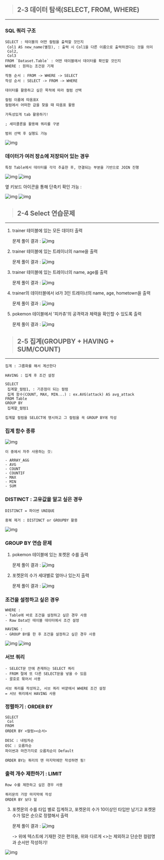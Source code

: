 > ## 2-3 데이터 탐색(SELECT, FROM, WHERE)
---

### SQL 쿼리 구조
```
SELECT : 테이블의 어떤 컬럼을 출력할 것인지
 Col1 AS new_name(별칭), : 출력 시 Col1을 다른 이름으로 출력하겠다는 것을 의미
 Col2,
 Col3
FROM `Dataset.Table` : 어떤 테이블에서 데이터를 확인할 것인지
WHERE : 원하는 조건문 기재

작동 순서 : FROM -> WHERE -> SELECT
작성 순서 : SELECT -> FROM -> WHERE

데이터를 활용하고 싶은 목적에 따라 컬럼 선택

컬럼 이름에 따옴표X
컬럼에서 어떠한 값을 찾을 때 따옴표 활용

가독성있게 tab 활용하기!

; 세미콜론을 활용해 쿼리를 구분

범위 선택 후 실행도 가능
```
![img](/img/image-3.png)

### 데이터가 여러 장소에 저장되어 있는 경우
```
특정 Table에서 데이터를 각각 추출한 후, 연결되는 부분을 기반으로 JOIN 진행 
```

![img](/img/image-4.png)
![img](/img/image-5.png)

옆 키보드 아이콘을 통해 단축키 확인 가능 :

![img](/img/image-6.png)
![img](/img/image-7.png)

> ## 2-4 Select 연습문제
---
1. trainer 테이블에 있는 모든 데이터 출력

    문제 풀이 결과 :
![img](/img/image-8.png)

2. trainer 테이블에 있는 트레이너의 name을 출력

    문제 풀이 결과 :
![img](/img/image-9.png)

3. trainer 테이블에 있는 트레이너의 name, age를 출력

    문제 풀이 결과 :
![img](/img/image-10.png)

4. trainer의 데이터블에서 id가 3인 트레이너의 name, age, hometown을 출력

    문제 풀이 결과 :
![img](/img/image-11.png)

5. pokemon 테이블에서 '피카츄'의 공격력과 체력을 확인할 수 있도록 출력

    문제 풀이 결과 :
![img](/img/image-12.png)


> ## 2-5 집계(GROUPBY + HAVING + SUM/COUNT)
---
```
집계 : 그룹화를 해서 계산한다

HAVING : 집계 후 조건 설정

SELECT
 집계할_컬럼1, : 기준점이 되는 컬럼
 집계 함수(COUNT, MAX, MIN...) : ex.AVG(attack) AS avg_attack
FROM Table
GROUP BY
 집계할_컬럼1

집계할 컬럼을 SELECT에 명시하고 그 컬럼을 꼭 GROUP BY에 작성
```

### 집계 함수 종류

![img](/img/image-13.png)

```
이 중에서 자주 사용하는 것:

- ARRAY_AGG
- AVG
- COUNT
- COUNTIF
- MAX
- MIN
- SUM
```

### DISTINCT : 고유값을 알고 싶은 경우

```
DISTINCT = 파이썬 UNIQUE

중복 제거 : DISTINCT or GROUPBY 활용
```
![img](/img/image-14.png)

### GROUP BY 연습 문제

1. pokemon 테이블에 있는 포켓몬 수를 출력

    문제 풀이 결과 :
![img](/img/image-15.png)

2. 포켓몬의 수가 세대별로 얼마나 있는지 출력

    문제 풀이 결과 :
![img](/img/image-16.png)

### 조건을 설정하고 싶은 경우
```
WHERE : 
- Table에 바로 조건을 설정하고 싶은 경우 사용
- Raw Data인 테이블 데이터에서 조건 설정

HAVING :
- GROUP BY를 한 후 조건을 설정하고 싶은 경우 사용
```
![img](/img/image-17.png)
![img](/img/image-18.png)

### 서브 쿼리
```
- SELECT문 안에 존재하는 SELECT 쿼리
- FROM 절에 또 다른 SELECT문을 넣을 수 있음
- 괄호로 묶어서 사용

서브 쿼리를 작성하고, 서브 쿼리 바깥에서 WHERE 조건 설정
= 서브 쿼리에서 HAVING 사용
```

### 정렬하기 : ORDER BY
```
SELECT
 Col
FROM
ORDER BY <컬럼><순서>

DESC : 내림차순
OSC : 오름차순
파이썬과 마찬가지로 오름차순이 Default

ORDER BY는 쿼리의 맨 마지막에만 작성하면 됨!
```

### 출력 개수 제한하기 : LIMIT
```
Row 수를 제한하고 싶은 경우 사용

쿼리문의 가장 마지막에 작성
ORDER BY 보다 밑
```

3. 포켓몬의 수를 타입 별로 집계하고, 포켓몬의 수가 10이상인 타입만 남기고 포켓몬 수가 많은 순으로 정렬해서 출력

    문제 풀이 결과 :
![img](/img/image-19.png)
    
    -> 위에 텍스트에 기재한 것은 편의용, 위와 다르게 <>는 제외하고 단순한 컬럼명과 순서만 작성하기!

![img](/img/image-20.png)